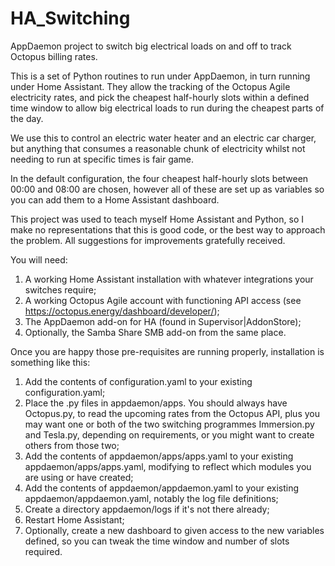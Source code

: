 # HA_Switching
AppDaemon project to switch big electrical loads on and off to track Octopus billing rates.

This is a set of Python routines to run under AppDaemon, in turn running under Home Assistant.  They allow the tracking of the Octopus Agile electricity rates, and pick the cheapest half-hourly slots within a defined time window to allow big electrical loads to run during the cheapest parts of the day.

We use this to control an electric water heater and an electric car charger, but anything that consumes a reasonable chunk of electricity whilst not needing to run at specific times is fair game.

In the default configuration, the four cheapest half-hourly slots between 00:00 and 08:00 are chosen, however all of these are set up as variables so you can add them to a Home Assistant dashboard.

This project was used to teach myself Home Assistant and Python, so I make no representations that this is good code, or the best way to approach the problem.  All suggestions for improvements gratefully received.

You will need:

1) A working Home Assistant installation with whatever integrations your switches require;
2) A working Octopus Agile account with functioning API access (see https://octopus.energy/dashboard/developer/);
3) The AppDaemon add-on for HA (found in Supervisor|AddonStore);
4) Optionally, the Samba Share SMB add-on from the same place.

Once you are happy those pre-requisites are running properly, installation is something like this:

1) Add the contents of configuration.yaml to your existing configuration.yaml;
2) Place the .py files in appdaemon/apps.  You should always have Octopus.py, to read the upcoming rates from the Octopus API, plus you may want one or both of the two switching programmes Immersion.py and Tesla.py, depending on requirements, or you might want to create others from those two;
3) Add the contents of appdaemon/apps/apps.yaml to your existing appdaemon/apps/apps.yaml, modifying to reflect which modules you are using or have created;
4) Add the contents of appdaemon/appdaemon.yaml to your existing appdaemon/appdaemon.yaml, notably the log file definitions;
5) Create a directory appdaemon/logs if it's not there already;
6) Restart Home Assistant;
7) Optionally, create a new dashboard to given access to the new variables defined, so you can tweak the time window and number of slots required.
